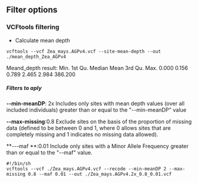## Filter options

### VCFtools filtering

- Calculate mean depth
```
vcftools --vcf Zea_mays.AGPv4.vcf --site-mean-depth --out ./mean_depth_Zea_AGPv4
```
Meand_depth result:
   Min. 1st Qu.  Median    Mean 3rd Qu.    Max. 
  0.000   0.156   0.789   2.465   2.984 386.200 
##### Filters to aply
**--min-meanDP**: 2x
Includes only sites with mean depth values (over all included individuals) greater than or equal to the "--min-meanDP" value 

**--max-missing**:0.8
Exclude sites on the basis of the proportion of missing data (defined to be between 0 and 1, where 0 allows sites that are completely missing and 1 indicates no missing data allowed).

**---maf **:0.01
Include only sites with a Minor Allele Frequency greater than or equal to the "--maf" value.

```
#!/bin/sh
vcftools --vcf ./Zea_mays.AGPv4.vcf --recode --min-meanDP 2 --max-missing 0.8 --maf 0.01 --out ./Zea_mays.AGPv4.2x_0.8_0.01.vcf 
```

